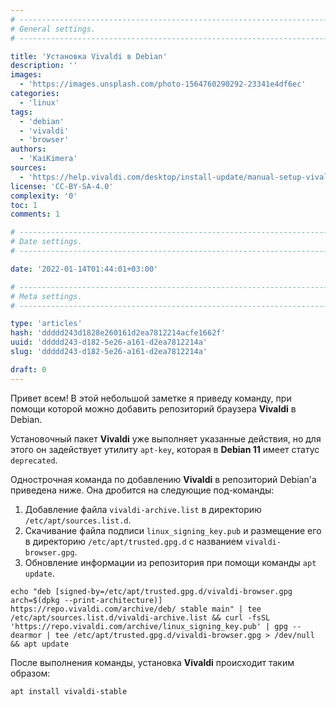 ```yaml
---
# -------------------------------------------------------------------------------------------------------------------- #
# General settings.
# -------------------------------------------------------------------------------------------------------------------- #

title: 'Установка Vivaldi в Debian'
description: ''
images:
  - 'https://images.unsplash.com/photo-1564760290292-23341e4df6ec'
categories:
  - 'linux'
tags:
  - 'debian'
  - 'vivaldi'
  - 'browser'
authors:
  - 'KaiKimera'
sources:
  - 'https://help.vivaldi.com/desktop/install-update/manual-setup-vivaldi-linux-repositories/'
license: 'CC-BY-SA-4.0'
complexity: '0'
toc: 1
comments: 1

# -------------------------------------------------------------------------------------------------------------------- #
# Date settings.
# -------------------------------------------------------------------------------------------------------------------- #

date: '2022-01-14T01:44:01+03:00'

# -------------------------------------------------------------------------------------------------------------------- #
# Meta settings.
# -------------------------------------------------------------------------------------------------------------------- #

type: 'articles'
hash: 'ddddd243d1828e260161d2ea7812214acfe1662f'
uuid: 'ddddd243-d182-5e26-a161-d2ea7812214a'
slug: 'ddddd243-d182-5e26-a161-d2ea7812214a'

draft: 0
---
```


Привет всем! В этой небольшой заметке я приведу команду, при помощи которой можно добавить репозиторий браузера **Vivaldi** в Debian.

<!--more-->

Установочный пакет **Vivaldi** уже выполняет указанные действия, но для этого он задействует утилиту `apt-key`, которая в **Debian 11** имеет статус `deprecated`.

Однострочная команда по добавлению **Vivaldi** в репозиторий Debian'а приведена ниже. Она дробится на следующие под-команды:

1. Добавление файла `vivaldi-archive.list` в директорию `/etc/apt/sources.list.d`.
2. Скачивание файла подписи `linux_signing_key.pub` и размещение его в директорию `/etc/apt/trusted.gpg.d` с названием `vivaldi-browser.gpg`.
3. Обновление информации из репозитория при помощи команды `apt update`.

```terminal {os="linux"}
echo "deb [signed-by=/etc/apt/trusted.gpg.d/vivaldi-browser.gpg arch=$(dpkg --print-architecture)] https://repo.vivaldi.com/archive/deb/ stable main" | tee /etc/apt/sources.list.d/vivaldi-archive.list && curl -fsSL 'https://repo.vivaldi.com/archive/linux_signing_key.pub' | gpg --dearmor | tee /etc/apt/trusted.gpg.d/vivaldi-browser.gpg > /dev/null && apt update
```

После выполнения команды, установка **Vivaldi** происходит таким образом:

```terminal {os="linux"}
apt install vivaldi-stable
```
